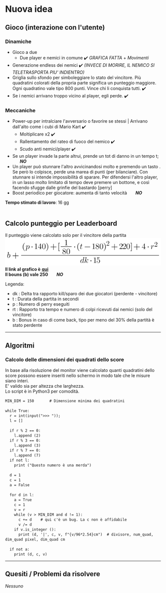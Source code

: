 # Nuova idea

## Gioco (interazione con l'utente)
### Dinamiche
- Gioco a due
  - Due player e nemici in comune            ✔️ _GRAFICA FATTA_ + _Movimenti_
- Generazione endless dei nemici             ✔️ _(INVECE DI MORIRE, IL NEMICO SI TELETRASPORTA PIU' INDIENTRO)_
- Griglia sullo sfondo per simboleggiare lo stato del vincitore. Più quadratini colorati della propria parte significa un punteggio maggiore.
  Ogni quadratino vale tipo 800 punti. Vince chi li conquista tutti.    ✔️
- Se i nemici arrivano troppo vicino al player, egli perde.     ✔️

### Meccaniche
- Power-up per intralciare l'avversario o favorire se stessi      | Arrivano dall'alto come i cubi di Mario Kart    ✔️
  - Moltiplicare x2                                     ✔️
  - Rallentamento del rateo di fuoco del nemico         ✔️ 
  - Scudo anti nemici/player                            ✔️ 
- Se un player invade la parte altrui, prende un tot di danno in un tempo t; &nbsp;&nbsp;&nbsp;&nbsp;&nbsp; _**NO**_
- Un player può stunnare l'altro avvicinandosi molto e premendo un tasto . Se però lo colpisce, perde una marea di punti (per bilanciare).
  Con stunnare si intende impossibilità di sparare. Per difendersi l'altro player, in un lasso molto limitato di tempo deve premere un bottone, e così facendo sfugge
  dalle grinfie del bastardo [perry]
- Boost periodico per giocatore: aumenta di tanto velocità &nbsp;&nbsp;&nbsp;&nbsp;&nbsp; _**NO**_
  
**Tempo stimato di lavoro**: 16 gg
<br><br>
## Calcolo punteggio per Leaderboard
Il punteggio viene calcolato solo per il vincitore della partita
![Equazione](./Formula_calcolo_score.png)
<br>**Il link al grafico è** [**qui**](https://www.desmos.com/calculator/evwekbh6lv)
<br>**Il bouns (b) vale 250** &nbsp;&nbsp;&nbsp;&nbsp;&nbsp; _**NO**_

Legenda:
 - dk : Delta tra rapporto kill/sparo dei due giocatori (perdente - vincitore)
 - t  : Durata della partita in secondi
 - p  : Numero di perry eseguiti
 - rt : Rapporto tra tempo e numero di colpi ricevuti dai nemici (solo del vincitore)
 - b  : Bonus in caso di come back, tipo per meno del 30% della partità è stato perdente

---------------
## Algoritmi
### Calcolo delle dimensioni dei quadrati dello score
In base alla risoluzione del monitor viene calcolato quanti quadratini dello score possono essere inseriti nello schermo in modo tale che le misure siano interi.
<br>E' valido sia per altezza che larghezza.
<br>Lo script è in Python3 per comodità.
```python3
MIN_DIM = 150       # Dimensione minima dei quadratini

while True:
  r = int(input(">>> "));
  l = []
  
  if r % 2 == 0:
    l.append (2)
  if r % 3 == 0:
    l.append (3)
  if r % 7 == 0:
    l.append (7)
  if not l:
    print ("Questo numero è una merda")
  
  d = 1
  c = 1
  a = False
  
  for d in l:
    a = True
    c = 1
    v = r
    while (v > MIN_DIM and d != 1):
      c += d    # qui c'è un bug. La c non è affidabile
      v /= d
    if v.is_integer ():
      print (d, '|', c, v, f"{v/96*2.54}cm")  # divisore, num_quad, dim_quad pixel, dim_quad cm
  
  if not a:
    print (d, c, v)
```
---------------

## Quesiti / Problemi da risolvere
 *Nessuno*
